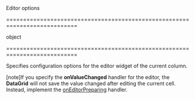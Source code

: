 <!--**
/*-------------------------------------------
    Auto-generated file. Do not modify.
-------------------------------------------

**-->
<!--d-->Editor options<!--/d-->
===========================================================================
<!--type-->object<!--/type-->
===========================================================================

<!--shortDescription-->
Specifies configuration options for the editor widget of the current column.
<!--/shortDescription-->

<!--fullDescription-->
[note]If you specify the **onValueChanged** handler for the editor, the **DataGrid** will not save the value changed after editing the current cell. Instead, implement the [onEditorPreparing](/Documentation/ApiReference/UI_Widgets/dxDataGrid/Configuration/#onEditorPreparing) handler.
<!--/fullDescription-->